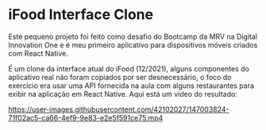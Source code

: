 # iFood Interface Clone

Este pequeno projeto foi feito como desafio do Bootcamp da MRV na Digital Innovation One e é meu primeiro aplicativo para dispositivos móveis criados com React Native.

É um clone da interface atual do iFood (12/2021), alguns componentes do aplicativo real não foram copiados por ser desnecessário, o foco do exercício era usar uma API fornecida na aula com alguns restaurantes para exibir na aplicação em React Native. Aqui está um vídeo do resultado: 

https://user-images.githubusercontent.com/42102027/147003824-71f02ac5-ca66-4ef9-9e83-e2e5f591ce75.mp4
